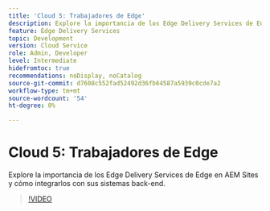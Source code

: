 ```yaml
---
title: 'Cloud 5: Trabajadores de Edge'
description: Explore la importancia de los Edge Delivery Services de Edge en AEM Sites y cómo integrarlos con sus sistemas back-end.
feature: Edge Delivery Services
topic: Development
version: Cloud Service
role: Admin, Developer
level: Intermediate
hidefromtoc: true
recommendations: noDisplay, noCatalog
source-git-commit: d7608c552fad52492d36fb64587a5939c0cde7a2
workflow-type: tm+mt
source-wordcount: '54'
ht-degree: 0%

---
```


# Cloud 5: Trabajadores de Edge

Explore la importancia de los Edge Delivery Services de Edge en AEM Sites y cómo integrarlos con sus sistemas back-end.

>[!VIDEO](https://video.tv.adobe.com/v/3427589?learn=on)

